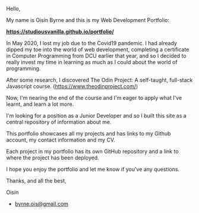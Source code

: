Hello,

My name is Oisín Byrne and this is my Web Development Portfolio: 

**https://studiousvanilla.github.io/portfolio/**

In May 2020, I lost my job due to the Covid19 pandemic. I had already dipped my toe into the world of web development, completing a certificate in Computer Programming from DCU earlier that year, and so I decided to really invest my time in learning as much as I could about the world of programming.

After some research, I discovered The Odin Project: A self-taught, full-stack Javascript course.
(https://www.theodinproject.com/)

Now, I'm nearing the end of the course and I'm eager to apply what I've learnt, and learn a lot more.

I'm looking for a position as a Junior Developer and so I built this site as a central repository of information about me.

This portfolio showcases all my projects and has links to my Github account,  my contact information and my CV.

Each project in my portfolio has its own GitHub repository and a link to where the project has been deployed.

I hope you enjoy the portfolio and let me know if you've any questions.

Thanks, and all the best,

Oisín

- byrne.ois@gmail.com

